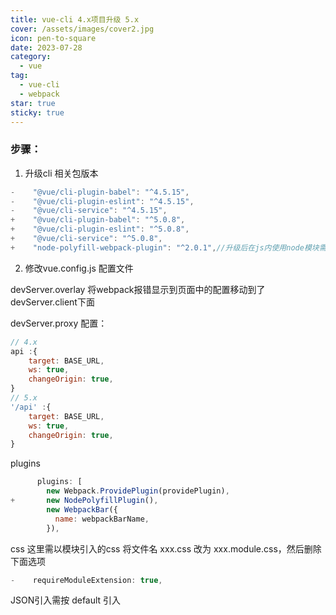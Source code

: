 ```yaml
---
title: vue-cli 4.x项目升级 5.x
cover: /assets/images/cover2.jpg
icon: pen-to-square
date: 2023-07-28
category:
  - vue
tag:
  - vue-cli
  - webpack
star: true
sticky: true
---
```


### 步骤：
1. 升级cli 相关包版本

```javascript
-    "@vue/cli-plugin-babel": "^4.5.15",
-    "@vue/cli-plugin-eslint": "^4.5.15",
-    "@vue/cli-service": "^4.5.15",
+    "@vue/cli-plugin-babel": "^5.0.8",
+    "@vue/cli-plugin-eslint": "^5.0.8",
+    "@vue/cli-service": "^5.0.8",
+    "node-polyfill-webpack-plugin": "^2.0.1",//升级后在js内使用node模块需要安装polyfill

```
2. 修改vue.config.js 配置文件

devServer.overlay 将webpack报错显示到页面中的配置移动到了 devServer.client下面

devServer.proxy 配置：
```javascript
// 4.x 
api :{
    target: BASE_URL,
    ws: true,
    changeOrigin: true,
}
// 5.x
'/api' :{
    target: BASE_URL,
    ws: true,
    changeOrigin: true,
}
```

plugins

```javascript
      plugins: [
        new Webpack.ProvidePlugin(providePlugin),
+       new NodePolyfillPlugin(),
        new WebpackBar({
          name: webpackBarName,
        }),

```
css 这里需以模块引入的css 将文件名 xxx.css 改为 xxx.module.css，然后删除下面选项

```javascript
-    requireModuleExtension: true,

```

JSON引入需按 default 引入

